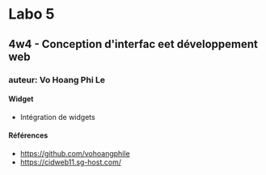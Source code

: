 # Labo 5
## 4w4 - Conception d'interfac eet développement web
### auteur: Vo Hoang Phi Le
#### Widget

- Intégration de widgets


#### Références
- https://github.com/vohoangphile
- https://cidweb11.sg-host.com/
